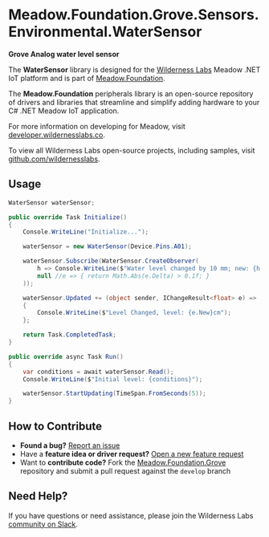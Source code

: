 # Meadow.Foundation.Grove.Sensors.Environmental.WaterSensor

**Grove Analog water level sensor**

The **WaterSensor** library is designed for the [Wilderness Labs](www.wildernesslabs.co) Meadow .NET IoT platform and is part of [Meadow.Foundation](https://developer.wildernesslabs.co/Meadow/Meadow.Foundation/).

The **Meadow.Foundation** peripherals library is an open-source repository of drivers and libraries that streamline and simplify adding hardware to your C# .NET Meadow IoT application.

For more information on developing for Meadow, visit [developer.wildernesslabs.co](http://developer.wildernesslabs.co/).

To view all Wilderness Labs open-source projects, including samples, visit [github.com/wildernesslabs](https://github.com/wildernesslabs/).

## Usage

```csharp
WaterSensor waterSensor;

public override Task Initialize()
{
    Console.WriteLine("Initialize...");

    waterSensor = new WaterSensor(Device.Pins.A01);

    waterSensor.Subscribe(WaterSensor.CreateObserver(
        h => Console.WriteLine($"Water level changed by 10 mm; new: {h.New}, old: {h.Old}"),
        null //e => { return Math.Abs(e.Delta) > 0.1f; }
    ));

    waterSensor.Updated += (object sender, IChangeResult<float> e) => 
    {
        Console.WriteLine($"Level Changed, level: {e.New}cm");
    };

    return Task.CompletedTask;
}

public override async Task Run()
{
    var conditions = await waterSensor.Read();
    Console.WriteLine($"Initial level: {conditions}");

    waterSensor.StartUpdating(TimeSpan.FromSeconds(5));
}

```
## How to Contribute

- **Found a bug?** [Report an issue](https://github.com/WildernessLabs/Meadow_Issues/issues)
- Have a **feature idea or driver request?** [Open a new feature request](https://github.com/WildernessLabs/Meadow_Issues/issues)
- Want to **contribute code?** Fork the [Meadow.Foundation.Grove](https://github.com/WildernessLabs/Meadow.Foundation.Grove) repository and submit a pull request against the `develop` branch


## Need Help?

If you have questions or need assistance, please join the Wilderness Labs [community on Slack](http://slackinvite.wildernesslabs.co/).
